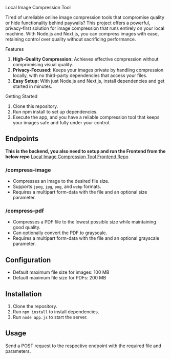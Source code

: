 Local Image Compression Tool

Tired of unreliable online image compression tools that compromise quality or hide functionality behind paywalls? This project offers a powerful, privacy-first solution for image compression that runs entirely on your local machine. With Node.js and Next.js, you can compress images with ease, retaining control over quality without sacrificing performance.

Features
1. **High-Quality Compression:** Achieves effective compression without compromising visual quality.
2. **Privacy-Focused:** Keeps your images private by handling compression locally, with no third-party dependencies that access your files.
3. **Easy Setup:** With just Node.js and Next.js, install dependencies and get started in minutes.

Getting Started
1. Clone this repository.
2. Run npm install to set up dependencies.
3. Execute the app, and you have a reliable compression tool that keeps your images safe and fully under your control.
## Endpoints

**This is the backend, you also need to setup and run the Frontend from the below repo**
[Local Image Compression Tool Frontend Repo](https://github.com/shashicode/jumbo-compress-ui)

### /compress-image

- Compresses an image to the desired file size.
- Supports `jpeg`, `jpg`, `png`, and `webp` formats.
- Requires a multipart form-data with the file and an optional size parameter.

### /compress-pdf

- Compresses a PDF file to the lowest possible size while maintaining good quality.
- Can optionally convert the PDF to grayscale.
- Requires a multipart form-data with the file and an optional grayscale parameter.

## Configuration

- Default maximum file size for images: 100 MB
- Default maximum file size for PDFs: 200 MB

## Installation

1. Clone the repository.
2. Run `npm install` to install dependencies.
3. Run `node app.js` to start the server.

## Usage

Send a POST request to the respective endpoint with the required file and parameters.
